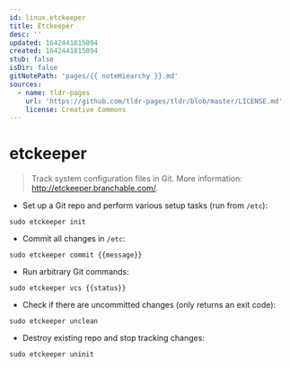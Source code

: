 ```yaml
---
id: linux.etckeeper
title: Etckeeper
desc: ''
updated: 1642441815094
created: 1642441815094
stub: false
isDir: false
gitNotePath: 'pages/{{ noteHiearchy }}.md'
sources:
  - name: tldr-pages
    url: 'https://github.com/tldr-pages/tldr/blob/master/LICENSE.md'
    license: Creative Commons
---
```

# etckeeper

> Track system configuration files in Git.
> More information: <http://etckeeper.branchable.com/>.

- Set up a Git repo and perform various setup tasks (run from `/etc`):

`sudo etckeeper init`

- Commit all changes in `/etc`:

`sudo etckeeper commit {{message}}`

- Run arbitrary Git commands:

`sudo etckeeper vcs {{status}}`

- Check if there are uncommitted changes (only returns an exit code):

`sudo etckeeper unclean`

- Destroy existing repo and stop tracking changes:

`sudo etckeeper uninit`

